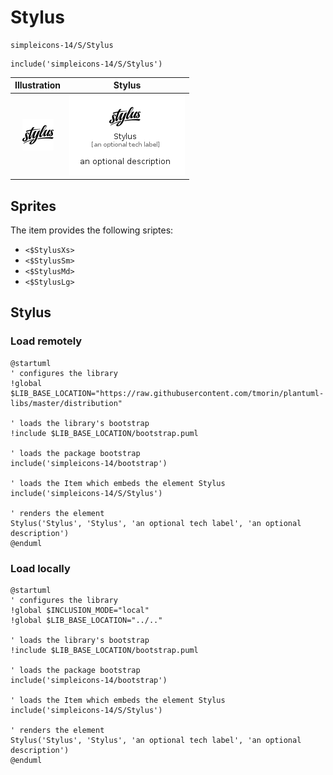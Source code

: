 # Stylus


```text
simpleicons-14/S/Stylus
```

```text
include('simpleicons-14/S/Stylus')
```



| Illustration | Stylus |
| :---: | :---: |
| ![illustration for Illustration](../../simpleicons-14/S/Stylus.png) | ![illustration for Stylus](../../simpleicons-14/S/Stylus.Local.png) |



## Sprites
The item provides the following sriptes:

- `<$StylusXs>`
- `<$StylusSm>`
- `<$StylusMd>`
- `<$StylusLg>`





## Stylus

### Load remotely
```plantuml
@startuml
' configures the library
!global $LIB_BASE_LOCATION="https://raw.githubusercontent.com/tmorin/plantuml-libs/master/distribution"

' loads the library's bootstrap
!include $LIB_BASE_LOCATION/bootstrap.puml

' loads the package bootstrap
include('simpleicons-14/bootstrap')

' loads the Item which embeds the element Stylus
include('simpleicons-14/S/Stylus')

' renders the element
Stylus('Stylus', 'Stylus', 'an optional tech label', 'an optional description')
@enduml
```

### Load locally
```plantuml
@startuml
' configures the library
!global $INCLUSION_MODE="local"
!global $LIB_BASE_LOCATION="../.."

' loads the library's bootstrap
!include $LIB_BASE_LOCATION/bootstrap.puml

' loads the package bootstrap
include('simpleicons-14/bootstrap')

' loads the Item which embeds the element Stylus
include('simpleicons-14/S/Stylus')

' renders the element
Stylus('Stylus', 'Stylus', 'an optional tech label', 'an optional description')
@enduml
```

